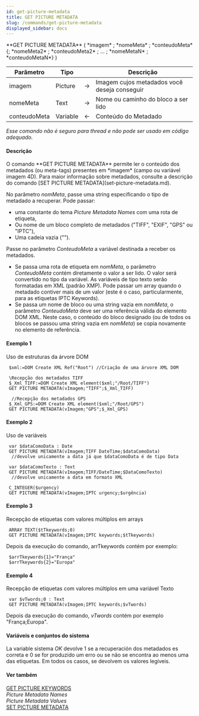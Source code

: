 ```yaml
---
id: get-picture-metadata
title: GET PICTURE METADATA
slug: /commands/get-picture-metadata
displayed_sidebar: docs
---
```


<!--REF #_command_.GET PICTURE METADATA.Syntax-->**GET PICTURE METADATA** ( *imagem* ; *nomeMeta* ; *conteudoMeta* {; *nomeMeta2* ; *conteudoMeta2* ; ... ; *nomeMetaN* ; *conteudoMetaN*} )<!-- END REF-->
<!--REF #_command_.GET PICTURE METADATA.Params-->
| Parâmetro | Tipo |  | Descrição |
| --- | --- | --- | --- |
| imagem | Picture | &#8594;  | Imagem cujos metadados você deseja conseguir |
| nomeMeta | Text | &#8594;  | Nome ou caminho do bloco a ser lido |
| conteudoMeta | Variable | &#8592; | Conteúdo do Metadado |

<!-- END REF-->

*Esse comando não é seguro para thread e não pode ser usado em código adequado.*


#### Descrição 

<!--REF #_command_.GET PICTURE METADATA.Summary-->O comando **GET PICTURE METADATA** permite ler o conteúdo dos metadados (ou meta-tags) presentes em *imagem* (campo ou variável imagem 4D).<!-- END REF--> Para maior informação sobre metadados, consulte a descrição do comando [SET PICTURE METADATA](set-picture-metadata.md).

No parâmetro *nomMeta*, passe uma string especificando o tipo de metadado a recuperar. Pode passar:

* uma constante do tema *Picture Metadata Names* com uma rota de etiqueta,
* Ou nome de um bloco completo de metadados ("TIFF", "EXIF", "GPS" ou "IPTC"),
* Uma cadeia vazia ("").

Passe no parâmetro *ConteudoMeta* a variável destinada a receber os metadados. 

* Se passa uma rota de etiqueta em *nomMeta*, o parâmetro *ConteudoMeta* contém diretamente o valor a ser lido. O valor será convertido no tipo da variável. As variáveis de tipo texto serão formatadas em XML (padrão XMP). Pode passar um array quando o metadado contiver mais de um valor (este é o caso, particularmente, para as etiquetas IPTC Keywords).
* Se passa um nome de bloco ou uma string vazia em *nomMeta*, o parâmetro *ConteudoMeta* deve ser uma referência válida do elemento DOM XML. Neste caso, o conteúdo do bloco designado (ou de todos os blocos se passou uma string vazia em *nomMeta*) se copia novamente no elemento de referência.

#### Exemplo 1 

Uso de estruturas da árvore DOM

```4d
 $xml:=DOM Create XML Ref("Root") //Criação de uma árvore XML DOM
 
 \Recepção dos metadados TIFF
 $_Xml_TIFF:=DOM Create XML element($xml;"/Root/TIFF")
 GET PICTURE METADATA(vImagem;"TIFF";$_Xml_TIFF)
 
  //Recepção dos metadados GPS
 $_Xml_GPS:=DOM Create XML element($xml;"/Root/GPS")
 GET PICTURE METADATA(vImagem;"GPS";$_Xml_GPS)
```

#### Exemplo 2 

Uso de variáveis

```4d
 var $dataComoData : Date
 GET PICTURE METADATA(vImagem;TIFF DateTime;$dataComoData)
  //devolve unicamente a data já que $dataComoData é de tipo Data
 
 var $dataComoTexto : Text
 GET PICTURE METADATA(vImagem;TIFF/DateTime;$DataComoTexto)
  //devolve unicamente a data em formato XML
 
 C_INTEGER($urgency)
 GET PICTURE METADATA(vImagem;IPTC urgency;$urgência)
```

#### Exemplo 3 

Recepção de etiquetas com valores múltiplos em arrays

```4d
 ARRAY TEXT($tTkeywords;0)
 GET PICTURE METADATA(vImagem;IPTC keywords;$tTkeywords)
```

Depois da execução do comando, arrTkeywords contém por exemplo:   

```4d
 $arrTkeywords{1}="França"
 $arrTkeywords{2}="Europa"
```

#### Exemplo 4 

Recepção de etiquetas com valores múltiplos em uma variável Texto

```4d
 var $vTwords;0 : Text
 GET PICTURE METADATA(vImagem;IPTC keywords;$vTwords)
```

Depois da execução do comando, *vTwords* contém por exemplo "França;Europa".

#### Variáveis e conjuntos do sistema 

La variable sistema *OK* devolve 1 se a recuperación dos metadados es correta e 0 se for produzido um erro ou se não se encontra ao menos uma das etiquetas. Em todos os casos, se devolvem os valores legíveis.

#### Ver também 

[GET PICTURE KEYWORDS](get-picture-keywords.md)  
*Picture Metadata Names*  
*Picture Metadata Values*  
[SET PICTURE METADATA](set-picture-metadata.md)  